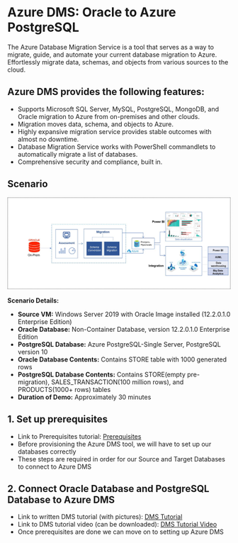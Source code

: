 # Azure DMS: Oracle to Azure PostgreSQL

The Azure Database Migration Service is a tool that serves as a way to migrate, guide, and automate your current database migration to Azure. Effortlessly migrate data, schemas, and objects from various sources to the cloud.

## Azure DMS provides the following features:
* Supports Microsoft SQL Server, MySQL, PostgreSQL, MongoDB, and Oracle migration to Azure from on-premises and other clouds.
* Migration moves data, schema, and objects to Azure.
* Highly expansive migration service provides stable outcomes with almost no downtime.
* Database Migration Service works with PowerShell commandlets to automatically migrate a list of databases.
* Comprehensive security and compliance, built in.




## **Scenario**

![](/Images/14.png)

**Scenario Details:**

* **Source VM:** Windows Server 2019 with Oracle Image installed (12.2.0.1.0 Enterprise Edition)
* **Oracle Database:** Non-Container Database, version 12.2.0.1.0 Enterprise Edition
* **PostgreSQL Database:** Azure PostgreSQL-Single Server, PostgreSQL version 10
* **Oracle Database Contents:** Contains STORE table with 1000 generated rows
* **PostgreSQL Database Contents:** Contains STORE(empty pre-migration), SALES_TRANSACTION(100 million rows), and PRODUCTS(1000+ rows) tables
* **Duration of Demo:** Approximately 30 minutes

## 1. Set up prerequisites
* Link to Prerequisites tutorial: [Prerequisites](https://github.com/Click2Cloud/azure-oracle-migration/blob/master/Prerequisites/PREREQUISITES.md)
* Before provisioning the Azure DMS tool, we will have to set up our databases correctly
* These steps are required in order for our Source and Target Databases to connect to Azure DMS


## 2. Connect Oracle Database and PostgreSQL Database to Azure DMS
* Link to written DMS tutorial (with pictures): [DMS Tutorial](https://github.com/Click2Cloud/azure-oracle-migration/blob/master/Tutorials/DMStutorial.md)
* Link to DMS tutorial video (can be downloaded): [DMS Tutorial Video](https://github.com/Click2Cloud/azure-oracle-migration/blob/master/Videos/dmsdemo.mp4)
* Once prerequisites are done we can move on to setting up Azure DMS





